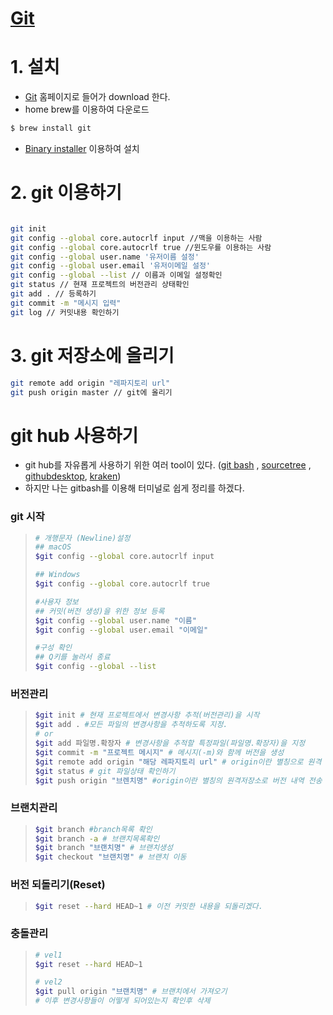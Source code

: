 # [Git](https://git-scm.com/)

# 1. 설치

- [Git](https://git-scm.com/) 홈페이지로 들어가 download 한다.
- home brew를 이용하여 다운로드

```bash
$ brew install git
```

- [Binary installer](https://sourceforge.net/projects/git-osx-installer/files/git-2.33.0-intel-universal-mavericks.dmg/download?use_mirror=autoselect) 이용하여 설치

# 2. git 이용하기

```bash

git init
git config --global core.autocrlf input //맥을 이용하는 사람
git config --global core.autocrlf true //윈도우를 이용하는 사람
git config --global user.name '유저이름 설정'
git config --global user.email '유저이메일 설정'
git config --global --list // 이름과 이메일 설정확인
git status // 현재 프로젝트의 버전관리 상태확인
git add . // 등록하기
git commit -m "메시지 입력"
git log // 커밋내용 확인하기

```

# 3. git 저장소에 올리기

```bash
git remote add origin "레파지토리 url"
git push origin master // git에 올리기

```

# git hub 사용하기

- git hub를 자유롭게 사용하기 위한 여러 tool이 있다. ([git bash](https://git-scm.com/downloads) , [sourcetree](https://www.sourcetreeapp.com/) , [githubdesktop](https://desktop.github.com/), [kraken](https://www.gitkraken.com/))
- 하지만 나는 gitbash를 이용해 터미널로 쉽게 정리를 하겠다.

### git 시작

> ```bash
> # 개행문자 (Newline)설정
> ## macOS
> $git config --global core.autocrlf input
>
> ## Windows
> $git config --global core.autocrlf true
>
> #사용자 정보
> ## 커밋(버전 생성)을 위한 정보 등록
> $git config --global user.name "이름"
> $git config --global user.email "이메일"
>
> #구성 확인
> ## Q키를 눌러서 종료
> $git config --global --list
> ```

### 버전관리

> ```bash
> $git init # 현재 프로젝트에서 변경사항 추적(버전관리)을 시작
> $git add . #모든 파일의 변경사항을 추적하도록 지정.
> # or
> $git add 파일명.확장자 # 변경사항을 추적할 특정파일(파일명.확장자)을 지정
> $git commit -m "프로젝트 메시지" # 메시지(-m)와 함께 버전을 생성
> $git remote add origin "해당 레파지토리 url" # origin이란 별칭으로 원격 저장소를 연결
> $git status # git 파일상태 확인하기
> $git push origin "브렌치명" #origin이란 별칭의 원격저장소로 버전 내역 전송
> ```

### 브랜치관리

> ```bash
> $git branch #branch목록 확인
> $git branch -a # 브랜치목록확인
> $git branch "브랜치명" # 브랜치생성
> $git checkout "브랜치명" # 브랜치 이동
> ```

### 버전 되돌리기(Reset)

> ```bash
> $git reset --hard HEAD~1 # 이전 커밋한 내용을 되돌리겠다.
> ```

### 충돌관리

> ```bash
> # vel1
> $git reset --hard HEAD~1
>
> # vel2
> $git pull origin "브랜치명" # 브랜치에서 가져오기
> # 이후 변경사항들이 어떻게 되어있는지 확인후 삭제
> ```
